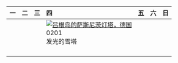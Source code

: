 | 一   | 二   | 三   | 四                                                                                                                                                                                            | 五   | 六   | 日   |
|:----|:----|:----|:---------------------------------------------------------------------------------------------------------------------------------------------------------------------------------------------|:----|:----|:----|
|     |     |     | [![](https://www.bing.com/th?id=OHR.HalbinselJasmund_ZH-CN2110869056_320x240.jpg '吕根岛的萨斯尼茨灯塔，德国')](https://www.bing.com/th?id=OHR.HalbinselJasmund_ZH-CN2110869056_UHD.jpg)<br>0201<br>发光的雪塔 |     |     |     |
|     |     |     |                                                                                                                                                                                              |     |     |     |
|     |     |     |                                                                                                                                                                                              |     |     |     |
|     |     |     |                                                                                                                                                                                              |     |     |     |
|     |     |     |                                                                                                                                                                                              |     |     |     |